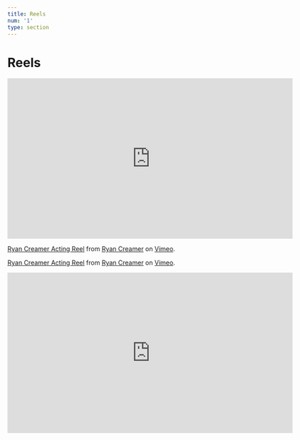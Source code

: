 ```yaml
---
title: Reels
num: '1'
type: section
---
```

# Reels

<iframe src="https://player.vimeo.com/video/270213562" width="640" height="360" frameborder="0" webkitallowfullscreen mozallowfullscreen allowfullscreen></iframe>

<p><a href="https://vimeo.com/270213562">Ryan Creamer Acting Reel</a> from <a href="https://vimeo.com/ryancreamer">Ryan Creamer</a> on <a href="https://vimeo.com">Vimeo</a>.</p>

<p><a href="https://vimeo.com/270213562">Ryan Creamer Acting Reel</a> from <a href="https://vimeo.com/ryancreamer">Ryan Creamer</a> on <a href="https://vimeo.com">Vimeo</a>.</p>

<iframe src="https://player.vimeo.com/video/269948888" width="640" height="360" frameborder="0" webkitallowfullscreen mozallowfullscreen allowfullscreen></iframe>
